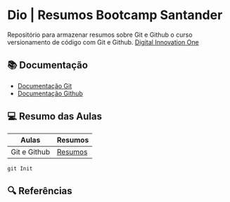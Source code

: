 
# Dio | Resumos Bootcamp Santander

Repositório para armazenar resumos sobre Git e Github o curso versionamento de código com Git e Github.
[Digital Innovation One](https://web.dio.me)

## 📚 Documentação
- [Documentação Git](https://git-scm.com/docs/git/pt_BR)
- [Documentação Github](https://docs.github.com/pt)

## 💻 Resumo das Aulas

| Aulas | Resumos |
|-------|---------|
|Git e Github| [Resumos]()|

```
git Init 
```
## 🔍 Referências
